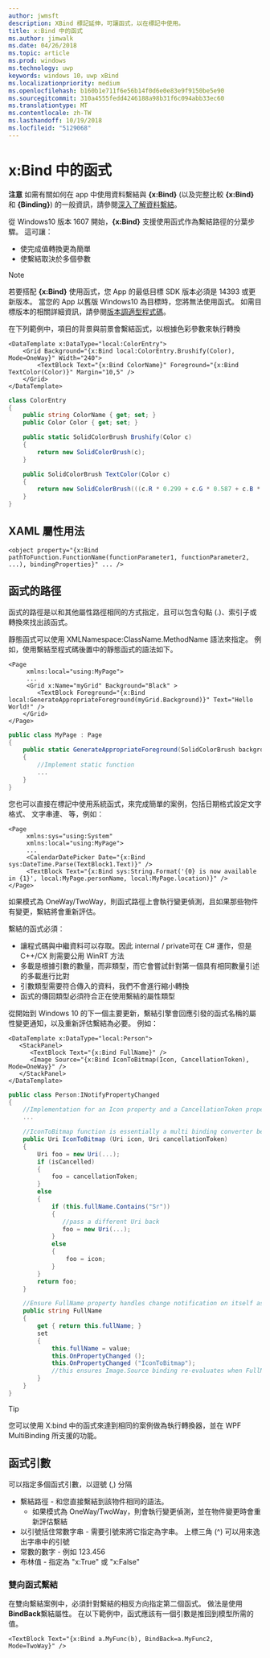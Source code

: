 ```yaml
---
author: jwmsft
description: XBind 標記延伸，可讓函式，以在標記中使用。
title: x:Bind 中的函式
ms.author: jimwalk
ms.date: 04/26/2018
ms.topic: article
ms.prod: windows
ms.technology: uwp
keywords: windows 10，uwp xBind
ms.localizationpriority: medium
ms.openlocfilehash: b160b1e711f6e56b14f0d6e0e83e9f9150be5e90
ms.sourcegitcommit: 310a4555fedd4246188a98b31f6c094abb33ec60
ms.translationtype: MT
ms.contentlocale: zh-TW
ms.lasthandoff: 10/19/2018
ms.locfileid: "5129068"
---
```

# <a name="functions-in-xbind"></a>x:Bind 中的函式

**注意** 如需有關如何在 app 中使用資料繫結與 **{x:Bind}** (以及完整比較 **{x:Bind}** 和 **{Binding}**) 的一般資訊，請參閱[深入了解資料繫結](https://msdn.microsoft.com/library/windows/apps/mt210946)。

從 Windows10 版本 1607 開始，**{x:Bind}** 支援使用函式作為繫結路徑的分葉步驟。 這可讓：

- 使完成值轉換更為簡單
- 使繫結取決於多個參數

> [!NOTE]
> 若要搭配 **{x:Bind}** 使用函式，您 App 的最低目標 SDK 版本必須是 14393 或更新版本。 當您的 App 以舊版 Windows10 為目標時，您將無法使用函式。 如需目標版本的相關詳細資訊，請參閱[版本調適型程式碼](https://msdn.microsoft.com/windows/uwp/debug-test-perf/version-adaptive-code)。

在下列範例中，項目的背景與前景會繫結函式，以根據色彩參數來執行轉換

```xaml
<DataTemplate x:DataType="local:ColorEntry">
    <Grid Background="{x:Bind local:ColorEntry.Brushify(Color), Mode=OneWay}" Width="240">
        <TextBlock Text="{x:Bind ColorName}" Foreground="{x:Bind TextColor(Color)}" Margin="10,5" />
    </Grid>
</DataTemplate>
```

```csharp
class ColorEntry
{
    public string ColorName { get; set; }
    public Color Color { get; set; }

    public static SolidColorBrush Brushify(Color c)
    {
        return new SolidColorBrush(c);
    }

    public SolidColorBrush TextColor(Color c)
    {
        return new SolidColorBrush(((c.R * 0.299 + c.G * 0.587 + c.B * 0.114) > 150) ? Colors.Black : Colors.White);
    }
}
```

## <a name="xaml-attribute-usage"></a>XAML 屬性用法

``` syntax
<object property="{x:Bind pathToFunction.FunctionName(functionParameter1, functionParameter2, ...), bindingProperties}" ... />
```

## <a name="path-to-the-function"></a>函式的路徑

函式的路徑是以和其他屬性路徑相同的方式指定，且可以包含句點 (.)、索引子或轉換來找出該函式。

靜態函式可以使用 XMLNamespace:ClassName.MethodName 語法來指定。 例如，使用繫結至程式碼後置中的靜態函式的語法如下。

```xaml
<Page 
     xmlns:local="using:MyPage">
     ...
     <Grid x:Name="myGrid" Background="Black" >
        <TextBlock Foreground="{x:Bind local:GenerateAppropriateForeground(myGrid.Background)}" Text="Hello World!" />
    </Grid>
</Page>
```
```csharp
public class MyPage : Page
{
    public static GenerateAppropriateForeground(SolidColorBrush background)
    {
        //Implement static function
        ...
    }
}
```

您也可以直接在標記中使用系統函式，來完成簡單的案例，包括日期格式設定文字格式、 文字串連、 等，例如：
```xaml
<Page 
     xmlns:sys="using:System"
     xmlns:local="using:MyPage">
     ...
     <CalendarDatePicker Date="{x:Bind sys:DateTime.Parse(TextBlock1.Text)}" />
     <TextBlock Text="{x:Bind sys:String.Format('{0} is now available in {1}', local:MyPage.personName, local:MyPage.location)}" />
</Page>
```

如果模式為 OneWay/TwoWay，則函式路徑上會執行變更偵測，且如果那些物件有變更，繫結將會重新評估。

繫結的函式必須︰

- 讓程式碼與中繼資料可以存取。因此 internal / private可在 C# 運作，但是 C++/CX 則需要公用 WinRT 方法
- 多載是根據引數的數量，而非類型，而它會嘗試針對第一個具有相同數量引述的多載進行比對
- 引數類型需要符合傳入的資料，我們不會進行縮小轉換
- 函式的傳回類型必須符合正在使用繫結的屬性類型

從開始到 Windows 10 的下一個主要更新，繫結引擎會回應引發的函式名稱的屬性變更通知，以及重新評估繫結為必要。 例如： 

```XAML
<DataTemplate x:DataType="local:Person">
   <StackPanel>
      <TextBlock Text="{x:Bind FullName}" />
      <Image Source="{x:Bind IconToBitmap(Icon, CancellationToken), Mode=OneWay}" />
   </StackPanel>
</DataTemplate>
```
```csharp
public class Person:INotifyPropertyChanged
{
    //Implementation for an Icon property and a CancellationToken property with PropertyChanged notifications
    ...

    //IconToBitmap function is essentially a multi binding converter between several options.
    public Uri IconToBitmap (Uri icon, Uri cancellationToken)
    {
        Uri foo = new Uri(...);        
        if (isCancelled)
        {
            foo = cancellationToken;
        }
        else 
        {
            if (this.fullName.Contains("Sr"))
            {
               //pass a different Uri back
               foo = new Uri(...);
            }
            else
            {
                foo = icon;
            }
        }
        return foo;
    }

    //Ensure FullName property handles change notification on itself as well as IconToBitmap since the function uses it
    public string FullName
    {
        get { return this.fullName; }
        set 
        {
            this.fullName = value;
            this.OnPropertyChanged ();
            this.OnPropertyChanged ("IconToBitmap"); 
            //this ensures Image.Source binding re-evaluates when FullName changes in addition to Icon and CancellationToken
        }
    }
}
```

> [!TIP]
> 您可以使用 X:bind 中的函式來達到相同的案例做為執行轉換器，並在 WPF MultiBinding 所支援的功能。

## <a name="function-arguments"></a>函式引數

可以指定多個函式引數，以逗號 (,) 分隔

- 繫結路徑 - 和您直接繫結到該物件相同的語法。
  - 如果模式為 OneWay/TwoWay，則會執行變更偵測，並在物件變更時會重新評估繫結
- 以引號括住常數字串 - 需要引號來將它指定為字串。 上標三角 (^) 可以用來逸出字串中的引號
- 常數的數字 - 例如 123.456
- 布林值 - 指定為 "x:True" 或 "x:False"

### <a name="two-way-function-bindings"></a>雙向函式繫結

在雙向繫結案例中，必須針對繫結的相反方向指定第二個函式。 做法是使用**BindBack**繫結屬性。 在以下範例中，函式應該有一個引數是推回到模型所需的值。
```xaml
<TextBlock Text="{x:Bind a.MyFunc(b), BindBack=a.MyFunc2, Mode=TwoWay}" />
```
